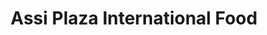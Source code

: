 ---
title: "Assi Plaza International Food"
url: /north-wales/assi-plaza-international-food/
shop: supermarket
---